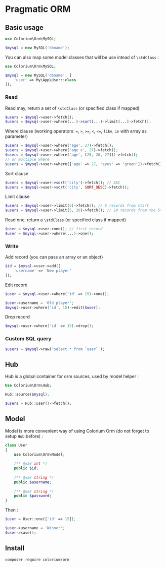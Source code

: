# Pragmatic ORM

## Basic usage

```php
use Colorium\Orm\MySQL;

$mysql = new MySQL('dbname');
```

You can also map some model classes that will be use intead of `\stdClass` :
```php
use Colorium\Orm\MySQL;

$mysql = new MySQL('dbname', [
    'user' => My\App\User::class
]);
```


### Read

Read may, return a set of `\stdClass` (or specified class if mapped)
```php
$users = $mysql->user->fetch();
$users = $mysql->user->where(...)->sort(...)->limit(...)->fetch();
```

Where clause (working operators: `=`, `>`, `>=`, `<`, `<=`, `like`, `in` with array as parameter)
```php
$users = $mysql->user->where('age', 27)->fetch();
$users = $mysql->user->where('age >', 27)->fetch();
$users = $mysql->user->where('age', [25, 26, 27]])->fetch();
// or multiple where
$users = $mysql->user->where(['age' => 27, 'eyes' => 'green'])->fetch();
```

Sort clause
```php
$users = $mysql->user->sort('city')->fetch(); // ASC
$users = $mysql->user->sort('city', SORT_DESC)->fetch();
```

Limit clause
```php
$users = $mysql->user->limit(5)->fetch(); // 5 records from start
$users = $mysql->user->limit(5, 10)->fetch(); // 10 records from the 5th
```

Read one, return a `\stdClass` (or specified class if mapped)
```php
$user = $mysql->user->one(); // first record
$user = $mysql->user->where(...)->one();
```

### Write

Add record (you can pass an array or an object)
```php
$id = $mysql->user->add([
    'username' => 'New player'
]);
```

Edit record
```php
$user = $mysql->user->where('id' => 15)->one();

$user->username = 'Old player';
$mysql->user->where('id', 15)->edit($user);
```

Drop record
```php
$mysql->user->where('id' => 15)->drop();
```


### Custom SQL query

```php
$users = $mysql->raw('select * from `user`');
```


## Hub

Hub is a global container for orm sources, used by model helper :

```php
Use Colorium\Orm\Hub;

Hub::source($mysql);

$users = Hub::user()->fetch();
```

## Model

Model is more convenient way of using Colorium Orm (do not forget to setup `Hub` before) :
```php
class User
{
    use Colorium\Orm\Model;
    
    /** @var int */
    public $id;
    
    /** @var string */
    public $username;
    
    /** @var string */
    public $password;
}
```

Then :
```php
$user = User::one(['id' => 15]);

$user->username = 'Winner';
$user->save();
```

## Install

`composer require colorium/orm`